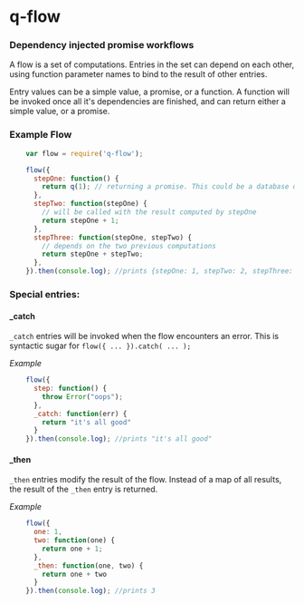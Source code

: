 
# q-flow

### Dependency injected promise workflows

A flow is a set of computations. Entries in the set can depend on each other,
using function parameter names to bind to the result of other entries.

Entry values can be a simple value, a promise, or a function. A function will be invoked once all it's dependencies
are finished, and can return either a simple value, or a promise.

### Example Flow

```javascript
    var flow = require('q-flow');

    flow({
      stepOne: function() {
        return q(1); // returning a promise. This could be a database or web service call.
      },
      stepTwo: function(stepOne) {
        // will be called with the result computed by stepOne
        return stepOne + 1;
      },
      stepThree: function(stepOne, stepTwo) {
        // depends on the two previous computations
        return stepOne + stepTwo;
      },
    }).then(console.log); //prints {stepOne: 1, stepTwo: 2, stepThree: 3}
```

### Special entries:

#### _catch

`_catch` entries will be invoked when the flow encounters an error. This is syntactic sugar for `flow({ ... }).catch( ... );`


*Example*

```javascript
    flow({
      step: function() {
        throw Error("oops");
      },
      _catch: function(err) {
        return "it's all good"
      }
    }).then(console.log); //prints "it's all good"
```

#### _then

`_then` entries modify the result of the flow. Instead of a map of all results, the result of the `_then` entry is returned.

*Example*

```javascript
    flow({
      one: 1,
      two: function(one) {
        return one + 1;
      },
      _then: function(one, two) {
        return one + two
      }
    }).then(console.log); //prints 3
```

